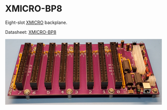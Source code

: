 # XMICRO-BP8

Eight-slot [XMICRO](https://github.com/x-microsystems/xmicro-bus) backplane.

Datasheet: [XMICRO-BP8](Documentation/XMICRO-BP8.pdf)

![XMICRO-BP8](Images/XMICRO-BP8%201.jpg)
